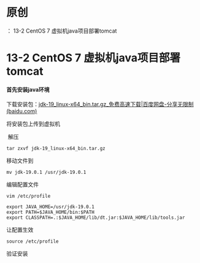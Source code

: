 # 原创
：  13-2 CentOS 7 虚拟机java项目部署tomcat

# 13-2 CentOS 7 虚拟机java项目部署tomcat

#### 首先安装java环境

下载安装包：[jdk-19_linux-x64_bin.tar.gz_免费高速下载|百度网盘-分享无限制 (baidu.com)](https://pan.baidu.com/s/1fyrn2eo-MBw9Lmwg74IT1A?pwd=ax12)

将安装包上传到虚拟机

 解压

```
tar zxvf jdk-19_linux-x64_bin.tar.gz
```

移动文件到

```
mv jdk-19.0.1 /usr/jdk-19.0.1
```

编辑配置文件

```
vim /etc/profile
```

```
export JAVA_HOME=/usr/jdk-19.0.1
export PATH=$JAVA_HOME/bin:$PATH
export CLASSPATH=.:$JAVA_HOME/lib/dt.jar:$JAVA_HOME/lib/tools.jar
```

让配置生效

```
source /etc/profile
```

验证安装
